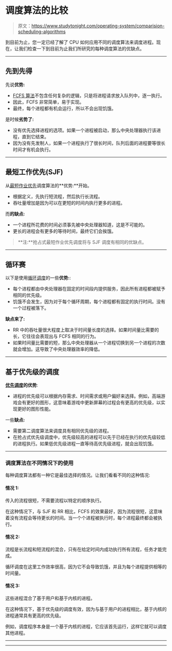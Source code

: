 # 调度算法的比较

> 原文：<https://www.studytonight.com/operating-system/comparision-scheduling-algorithms>

到目前为止，您一定已经了解了 CPU 如何应用不同的调度算法来调度进程。现在，让我们检查一下到目前为止我们所研究的每种调度算法的优缺点。

* * *

## 先到先得

先说**优势:**

*   [FCFS 算法](first-come-first-serve)不包含任何复杂的逻辑，只是将进程请求放入队列中，逐一执行。
*   因此，FCFS 非常简单，易于实现。
*   最终，每个进程都有机会运行，所以不会出现饥饿。

是时候**劣势了:**

*   没有优先选择进程的选项。如果一个进程被启动，那么中央处理器执行该进程，直到它结束。
*   因为没有先发制人，如果一个进程执行了很长时间，队列后面的进程要等很长时间才有机会执行。

* * *

## 最短工作优先(SJF)

从[最短作业优先](shortest-job-first)调度算法的**优势:**开始。

*   根据定义，先执行短流程，然后执行长流程。
*   吞吐量增加是因为可以在更短的时间内执行更多的进程。

而**的缺点:**

*   一个进程所花费的时间必须事先被中央处理器知道，这是不可能的。
*   更长的进程会有更多的等待时间，最终它们会挨饿。

> **注:**抢占式最短作业优先调度将与 SJF 调度有相同的优缺点。

* * *

## 循环赛

以下是使用[循环调度](round-robin-scheduling)的一些**优势:**:

*   每个进程都由中央处理器在固定的时间段内提供服务，因此所有进程都被赋予相同的优先级。
*   饥饿不会发生，因为对于每个循环周期，每个进程都有固定的执行时间。没有一个过程被落下。

**缺点来了:**

*   RR 中的吞吐量很大程度上取决于时间量长度的选择。如果时间量比需要的长，它往往会表现出与 FCFS 相同的行为。
*   如果时间量比需要的短，那么中央处理器从一个进程切换到另一个进程的次数就会增加。这导致了中央处理器效率的降低。

* * *

## 基于优先级的调度

**[优先调度](priority-scheduling)的优势**:

*   进程的优先级可以根据内存需求、时间需求或用户偏好来选择。例如，高端游戏会有更好的图形，这意味着游戏中更新屏幕的过程会有更高的优先级，以实现更好的图形性能。

一些**缺点:**

*   需要第二调度算法来调度具有相同优先级的进程。
*   在抢占式优先级调度中，优先级较高的进程可以先于已经在执行的优先级较低的进程执行。如果低优先级进程一直等待高优先级进程，就会出现饥饿。

* * *

### 调度算法在不同情况下的使用

每种调度算法都有一种它是最佳选择的情况。让我们看看不同的这种情况:

#### 情况 1:

传入的流程很短，不需要流程以特定的顺序执行。

在这种情况下，与 SJF 和 RR 相比，FCFS 的效果最好，因为流程很短，这意味着没有流程会等待更长的时间。当一个个进程被执行时，每个进程最终都会被执行。

#### 情况 2:

流程是长流程和短流程的混合，只有在给定时间内成功执行所有流程，任务才能完成。

循环调度在这里工作效率很高，因为它不会导致饥饿，并且为每个进程提供相等的时间量。

#### 情况 3:

这些进程混合了基于用户和基于内核的进程。

在这种情况下，基于优先级的调度有效，因为与基于用户的进程相比，基于内核的进程通常具有更高的优先级。

例如，调度程序本身是一个基于内核的进程，它应该首先运行，这样它就可以调度其他进程。

* * *

* * *